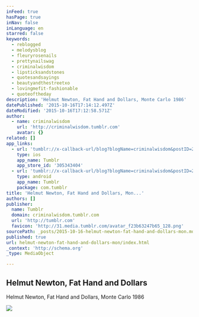 ```yaml
---
inFeed: true
hasPage: true
inNav: false
inLanguage: en
starred: false
keywords:
  - reblogged
  - melodysblog
  - fleuryrosenails
  - prettynailswag
  - criminalwisdom
  - lipsticksandstones
  - quotesandsayings
  - beautyandthestreetxo
  - lovingmefit-fashionable
  - quoteoftheday
description: 'Helmut Newton, Fat Hand and Dollars, Monte Carlo 1986'
datePublished: '2015-10-16T17:14:12.497Z'
dateModified: '2015-10-16T17:12:58.571Z'
author:
  - name: criminalwisdom
    url: 'http://criminalwisdom.tumblr.com'
    avatar: {}
related: []
app_links:
  - url: 'tumblr://x-callback-url/blog?blogName=criminalwisdom&postID=23494056714'
    type: ios
    app_name: Tumblr
    app_store_id: '305343404'
  - url: 'tumblr://x-callback-url/blog?blogName=criminalwisdom&postID=23494056714'
    type: android
    app_name: Tumblr
    package: com.tumblr
title: 'Helmut Newton, Fat Hand and Dollars, Mon...'
authors: []
publisher:
  name: Tumblr
  domain: criminalwisdom.tumblr.com
  url: 'http://tumblr.com'
  favicon: 'http://31.media.tumblr.com/avatar_f23b63247b65_128.png'
sourcePath: _posts/2015-10-16-helmut-newton-fat-hand-and-dollars-mon.md
published: true
url: helmut-newton-fat-hand-and-dollars-mon/index.html
_context: 'http://schema.org'
_type: MediaObject

---
```

<article style=""><h1>Helmut Newton, Fat Hand and Dollars</h1><p>Helmut Newton, Fat Hand and Dollars, Monte Carlo 1986</p><img src="http://40.media.tumblr.com/tumblr_m4e23aAVQK1qaz1hso1_500.jpg" /></article>